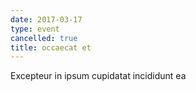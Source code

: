 ```yaml
---
date: 2017-03-17
type: event
cancelled: true
title: occaecat et
---
```

Excepteur in ipsum cupidatat incididunt ea